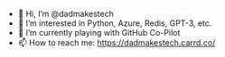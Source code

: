 - 👋 Hi, I’m @dadmakestech
- 👀 I’m interested in Python, Azure, Redis, GPT-3, etc.
- 🌱 I’m currently playing with GitHub Co-Pilot
- 📫 How to reach me: https://dadmakestech.carrd.co/
